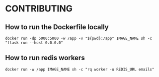 # CONTRIBUTING

## How to run the Dockerfile locally


`docker run -dp 5000:5000 -w /app -v "${pwd}:/app" IMAGE_NAME sh -c "flask run --host 0.0.0.0"`


## How to run redis workers

`docker run -w /app IMAGE_NAME sh -c "rq worker -u REDIS_URL emails"`
